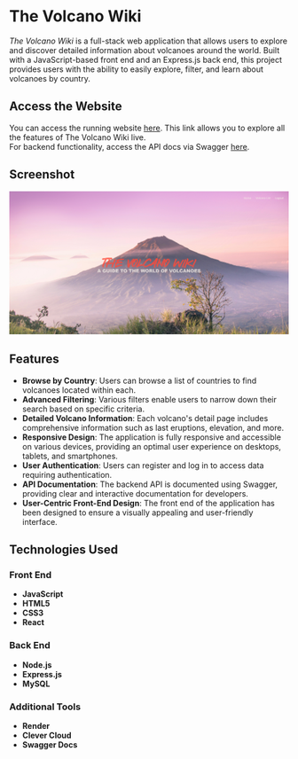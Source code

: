 # The Volcano Wiki

*The Volcano Wiki* is a full-stack web application that allows users to explore and discover detailed information about volcanoes around the world. 
Built with a JavaScript-based front end and an Express.js back end, this project provides users with the ability to easily explore, filter, and learn about volcanoes by country.

## Access the Website

You can access the running website [here](https://thevolcanowiki.onrender.com/). This link allows you to explore all the features of The Volcano Wiki live.<br>
For backend functionality, access the API docs via Swagger [here](https://thevolcanowiki.onrender.com/api-docs).

## Screenshot

![Screenshot of The Volcano Wiki](screenshot.png)

## Features

- **Browse by Country**: Users can browse a list of countries to find volcanoes located within each.
- **Advanced Filtering**: Various filters enable users to narrow down their search based on specific criteria.
- **Detailed Volcano Information**: Each volcano's detail page includes comprehensive information such as last eruptions, elevation, and more.
- **Responsive Design**: The application is fully responsive and accessible on various devices, providing an optimal user experience on desktops, tablets, and smartphones.
- **User Authentication**: Users can register and log in to access data requiring authentication.
- **API Documentation**: The backend API is documented using Swagger, providing clear and interactive documentation for developers.
- **User-Centric Front-End Design**: The front end of the application has been designed to ensure a visually appealing and user-friendly interface.

## Technologies Used

### Front End
- **JavaScript**
- **HTML5**
- **CSS3**
- **React**

### Back End
- **Node.js**
- **Express.js**
- **MySQL**

### Additional Tools
- **Render**
- **Clever Cloud**
- **Swagger Docs**